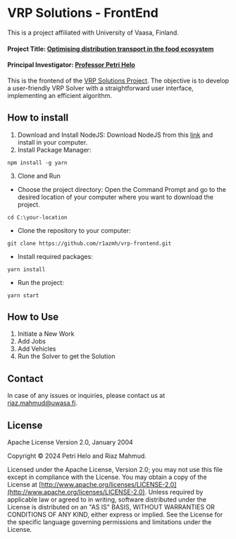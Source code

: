 # VRP Solutions - FrontEnd
This is a project affiliated with University of Vaasa, Finland.
#### Project Title: [Optimising distribution transport in the food ecosystem](https://www.uwasa.fi/en/elintarvike-ekosysteemi)
#### Principal Investigator: [Professor Petri Helo](https://www.uwasa.fi/en/person/1041808)
This is the frontend of the [VRP Solutions Project](https://github.com/r1azmh/vrp-backend). The objective is to develop a user-friendly VRP Solver with a straightforward user interface, implementing an efficient algorithm.
## How to install
1. Download and Install NodeJS: Download NodeJS from this [link](https://nodejs.org/en/download) and install in your computer.
2. Install Package Manager:
```shell
npm install -g yarn
```
3. Clone and Run
* Choose the project directory: Open the Command Prompt and go to the desired location of your computer where you want to download the project.
```shell
cd C:\your-location
```
* Clone the repository to your computer:
```shell
git clone https://github.com/r1azmh/vrp-frontend.git
```
* Install required packages:
```shell
yarn install
```
* Run the project:
```shell
yarn start
```
## How to Use
1. Initiate a New Work
2. Add Jobs
3. Add Vehicles
4. Run the Solver to get the Solution
## Contact
In case of any issues or inquiries, please contact us at [riaz.mahmud@uwasa.fi](mailto:riaz.mahmud@uwasa.fi).

## License

Apache License
Version 2.0, January 2004

Copyright © 2024 Petri Helo and Riaz Mahmud.

Licensed under the Apache License, Version 2.0; you may not use this file except in compliance with the License. You may obtain a copy of the License at [http://www.apache.org/licenses/LICENSE-2.0](http://www.apache.org/licenses/LICENSE-2.0). Unless required by applicable law or agreed to in writing, software distributed under the License is distributed on an "AS IS" BASIS, WITHOUT WARRANTIES OR CONDITIONS OF ANY KIND, either express or implied. See the License for the specific language governing permissions and limitations under the License.
